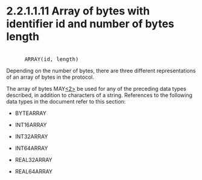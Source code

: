 <html dir="LTR" xmlns:mshelp="http://msdn.microsoft.com/mshelp" xmlns:ddue="http://ddue.schemas.microsoft.com/authoring/2003/5" xmlns:xlink="http://www.w3.org/1999/xlink" xmlns:tool="http://www.microsoft.com/tooltip">
    <head>
        <meta http-equiv="Content-Type" content="text/html; CHARSET=utf-8"></meta>
        <meta name="save" content="history"></meta>
        <title>2.2.1.1.11 Array of bytes with identifier id and number of bytes length</title>
        <xml>
            <mshelp:toctitle title="2.2.1.1.11 Array of bytes with identifier id and number of bytes length"></mshelp:toctitle>
            <mshelp:rltitle title="[MS-SSAS8]: Array of bytes with identifier id and number of bytes length"></mshelp:rltitle>
            <mshelp:keyword index="A" term="b7ecd364-e477-4296-b596-68d8ebf27187"></mshelp:keyword>
            <mshelp:attr name="DCSext.ContentType" value="open specification"></mshelp:attr>
            <mshelp:attr name="AssetID" value="b7ecd364-e477-4296-b596-68d8ebf27187"></mshelp:attr>
            <mshelp:attr name="TopicType" value="kbRef"></mshelp:attr>
            <mshelp:attr name="DCSext.Title" value="[MS-SSAS8]: Array of bytes with identifier id and number of bytes length" />
        </xml>
    </head>
    <body>
        <div id="header">
            <h1 class="heading">2.2.1.1.11 Array of bytes with identifier id and number of bytes length</h1>
        </div>
        <div id="mainSection">
            <div id="mainBody">
                <div id="allHistory" class="saveHistory"></div>
                <div id="sectionSection0" class="section" name="collapseableSection">
                    

<dl>
<dd>
<div><pre>  
 ARRAY(id, length)
</pre></div>
</dd></dl>

<p>Depending on the number of bytes, there are three different
representations of an array of bytes in the protocol.</p>

<p>The array of bytes MAY<a id="Appendix_A_Target_2"></a><a href="05c9e5c4-4566-418c-a56e-69fca8d73f4b.htm#Appendix_A_2" aria-label="Product behavior note 2">&lt;2&gt;</a> be used for
any of the preceding data types described, in addition to characters of a
string. References to the following data types in the document refer to this
section:</p>

<ul><li><p><span><span> 
</span></span>BYTEARRAY</p>

</li><li><p><span><span> 
</span></span>INT16ARRAY</p>

</li><li><p><span><span> 
</span></span>INT32ARRAY</p>

</li><li><p><span><span> 
</span></span>INT64ARRAY</p>

</li><li><p><span><span> 
</span></span>REAL32ARRAY</p>

</li><li><p><span><span> 
</span></span>REAL64ARRAY</p>

</li></ul>
                </div>
            </div>
        </div>
    </body>
</html>